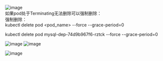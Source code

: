 ![image](https://github.com/user-attachments/assets/6b731fee-a13c-457b-bc52-cf70caef575b)  
如果pod处于Terminating无法删除可以强制删除：  
强制删除：  
kubectl delete pod <pod_name> --force --grace-period=0

kubectl delete pod mysql-dep-74d9b967f6-rztck --force --grace-period=0




![image](https://github.com/user-attachments/assets/83224734-3255-4bc1-b5cd-af5518d869e3)
![image](https://github.com/user-attachments/assets/b95198c5-2c60-4cc4-b614-bc783d88af2a)

![image](https://github.com/user-attachments/assets/896bf5d9-0864-428b-beae-93244fc60a30)

